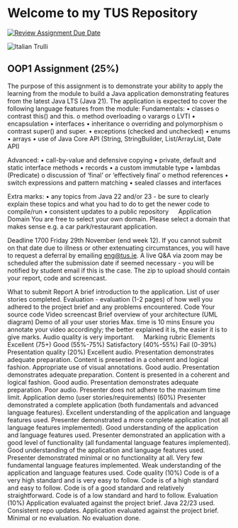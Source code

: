 <h1>Welcome to my TUS Repository</h1>

[![Review Assignment Due Date](https://classroom.github.com/assets/deadline-readme-button-22041afd0340ce965d47ae6ef1cefeee28c7c493a6346c4f15d667ab976d596c.svg)](https://classroom.github.com/a/TykArKQx)

<img src="https://i.pinimg.com/originals/cd/f9/ff/cdf9fff097fe568c16d6be5c6b877012.png" alt="Italian Trulli">

<h2>OOP1 Assignment (25%)</h2>

The purpose of this assignment is to demonstrate your ability to apply the learning from the module to build a Java application demonstrating features from the latest Java LTS (Java 21). The application is expected to cover the following language features from the module:
Fundamentals:
•	classes
o	contrast this() and this.
o	method overloading
o	varargs
o	LVTI
•	encapsulation
•	interfaces
•	inheritance
o	overriding and polymorphism
o	contrast super() and super.
•	exceptions (checked and unchecked)
•	enums
•	arrays
•	use of Java Core API (String, StringBuilder, List/ArrayList, Date API)

Advanced:
•	call-by-value and defensive copying
•	private, default and static interface methods
•	records
•	a custom immutable type
•	lambdas (Predicate)
o	discussion of ‘final’ or ‘effectively final’
o	method references
•	switch expressions and pattern matching
•	sealed classes and interfaces

Extra marks:
•	any topics from Java 22 and/or 23 - be sure to clearly explain these topics and what you had to do to get the newer code to compile/run
•	consistent updates to a public repository  
Application Domain
You are free to select your own domain. Please select a domain that makes sense e.g. a car park/restaurant application.

Deadline
1700 Friday 29th November (end week 12). If you cannot submit on that date due to illness or other extenuating circumstances, you will have to request a deferral by emailing eng@tus.ie. A live Q&A via zoom may be scheduled after the submission date if seemed necessary - you will be notified by student email if this is the case. The zip to upload should contain your report, code and screencast.


What to submit
Report	A brief introduction to the application.
	List of user stories completed.
	Evaluation - evaluation (1-2 pages) of how well you adhered to the project brief and any problems encountered.
Code	Your source code 
Video screencast	Brief overview of your architecture (UML diagram)
	Demo of all your user stories
	Max. time is 10 mins
	Ensure you annotate your video accordingly; the better explained it is, the easier it is to give marks.
	Audio quality is very important.
 
Marking rubric
Elements	Excellent (75+)	Good (55%-75%)	Satisfactory 
(40%-55%)	Fail (0-39%)
Presentation quality
(20%)	Excellent audio. 
Presentation demonstrates adequate preparation. Content is presented in a coherent and logical fashion. Appropriate use of visual annotations.	Good audio. 
Presentation demonstrates adequate preparation. Content is presented in a coherent and logical fashion. 	Good audio. 
Presentation demonstrates adequate preparation.	Poor audio.
Presenter does not adhere to the maximum time limit.
Application demo (user stories/requirements)
(60%)	Presenter demonstrated a complete application (both fundamentals and advanced language features). 
Excellent understanding of the application and language features used.	Presenter demonstrated a more complete application (not all language features implemented). 
Good understanding of the application and language features used.	Presenter demonstrated an application with a good level of functionality (all fundamental language features implemented).
Good understanding of the application and language features used.	Presenter demonstrated minimal or no functionality at all. Very few fundamental language features implemented. 
Weak understanding of the application and language features used.
Code quality (10%)	Code is of a very high standard and is very easy to follow.	Code is of a high standard and easy to follow.	Code is of a good standard and relatively straightforward.	Code is of a low standard and hard to follow.
Evaluation (10%)	Application evaluated against the project brief.
Java 22/23 used.
Consistent repo updates.	Application evaluated against the project brief.	Minimal or no evaluation.	No evaluation done.


